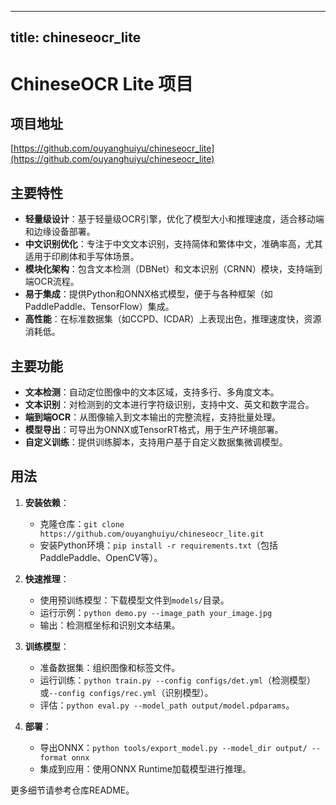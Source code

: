 
---
title: chineseocr_lite
---

# ChineseOCR Lite 项目

## 项目地址
[https://github.com/ouyanghuiyu/chineseocr_lite](https://github.com/ouyanghuiyu/chineseocr_lite)

## 主要特性
- **轻量级设计**：基于轻量级OCR引擎，优化了模型大小和推理速度，适合移动端和边缘设备部署。
- **中文识别优化**：专注于中文文本识别，支持简体和繁体中文，准确率高，尤其适用于印刷体和手写体场景。
- **模块化架构**：包含文本检测（DBNet）和文本识别（CRNN）模块，支持端到端OCR流程。
- **易于集成**：提供Python和ONNX格式模型，便于与各种框架（如PaddlePaddle、TensorFlow）集成。
- **高性能**：在标准数据集（如CCPD、ICDAR）上表现出色，推理速度快，资源消耗低。

## 主要功能
- **文本检测**：自动定位图像中的文本区域，支持多行、多角度文本。
- **文本识别**：对检测到的文本进行字符级识别，支持中文、英文和数字混合。
- **端到端OCR**：从图像输入到文本输出的完整流程，支持批量处理。
- **模型导出**：可导出为ONNX或TensorRT格式，用于生产环境部署。
- **自定义训练**：提供训练脚本，支持用户基于自定义数据集微调模型。

## 用法
1. **安装依赖**：
   - 克隆仓库：`git clone https://github.com/ouyanghuiyu/chineseocr_lite.git`
   - 安装Python环境：`pip install -r requirements.txt`（包括PaddlePaddle、OpenCV等）。

2. **快速推理**：
   - 使用预训练模型：下载模型文件到`models/`目录。
   - 运行示例：`python demo.py --image_path your_image.jpg`
   - 输出：检测框坐标和识别文本结果。

3. **训练模型**：
   - 准备数据集：组织图像和标签文件。
   - 运行训练：`python train.py --config configs/det.yml`（检测模型）或`--config configs/rec.yml`（识别模型）。
   - 评估：`python eval.py --model_path output/model.pdparams`。

4. **部署**：
   - 导出ONNX：`python tools/export_model.py --model_dir output/ --format onnx`
   - 集成到应用：使用ONNX Runtime加载模型进行推理。

更多细节请参考仓库README。